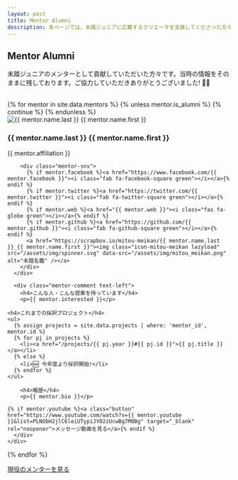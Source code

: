 ```yaml
---
layout: post
title: Mentor Alumni
description: 本ページでは、未踏ジュニアに応募するクリエータを支援してくださった方々（これまでのメンター）を紹介しています。
---
```


## Mentor Alumni


未踏ジュニアのメンターとして貢献していただいた方々です。当時の情報をそのままに残しております。ご協力していただきありがとうございました! 🙏✨

<br>

<div class="mentors flex">
  {% for mentor in site.data.mentors %}
    {% unless mentor.is_alumni %} {% continue %} {% endunless %}
    <div class="mentor" id="{{ mentor.id }}">
      <img src="/assets/img/spinner.svg" data-src="/assets/img/mentors/{{ mentor.img }}" alt="{{ mentor.name.last }} {{ mentor.name.first }}" class="mentor-img lazyload">
      <div class="mentor-info">
        <h3 class="mentor-name">{{ mentor.name.last }} {{ mentor.name.first }}</h3>
        <p>{{ mentor.affiliation }}</p>

        <div class="mentor-sns">
          {% if mentor.facebook %}<a href="https://www.facebook.com/{{ mentor.facebook }}"><i class="fab fa-facebook-square green"></i></a>{% endif %}
          {% if mentor.twitter %}<a href="https://twitter.com/{{ mentor.twitter }}"><i class="fab fa-twitter-square green"></i></a>{% endif %}
          {% if mentor.web %}<a href="{{ mentor.web }}"><i class="fas fa-globe green"></i></a>{% endif %}
          {% if mentor.github %}<a href="https://github.com/{{ mentor.github }}"><i class="fab fa-github-square green"></i></a>{% endif %}
          <a href="https://scrapbox.io/mitou-meikan/{{ mentor.name.last }}_{{ mentor.name.first }}"><img class="icon-mitou-meikan lazyload" src="/assets/img/spinner.svg" data-src="/assets/img/mitou_meikan.png" alt="未踏名鑑" /></a>
        </div>
      </div>

      <div class="mentor-comment text-left">
        <h4>こんな人・こんな提案を待っています</h4>
        <p>{{ mentor.interested }}</p>

	<h4>これまでの採択プロジェクト</h4>
	<ul>
	  {% assign projects = site.data.projects | where: 'mentor_id', mentor.id %}
	  {% for pj in projects %}
	    <li><a href="/projects/{{ pj.year }}#{{ pj.id }}">{{ pj.title }}</a></li>
	  {% else %}
	    <li>🆕 今年度より採択開始!</li>
	  {% endfor %}
	</ul>

        <h4>略歴</h4>
        <p>{{ mentor.bio }}</p>

	{% if mentor.youtube %}<a class="button" href="https://www.youtube.com/watch?v={{ mentor.youtube }}&list=PLNObH2jlC6leiUTypiJYO2zUcwBg7M0Bg" target="_blank" rel="noopener">メッセージ動画を見る</a>{% endif %}
      </div>
    </div>
  {% endfor %}
</div>

<a class="button" href='/mentors'>現役のメンターを見る</a>
